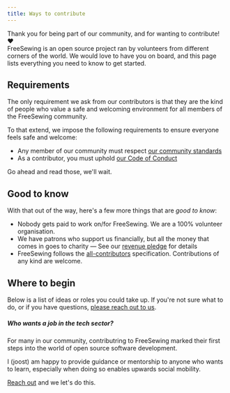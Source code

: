 ```yaml
---
title: Ways to contribute
---
```


Thank you for being part of our community, and for wanting to contribute! ❤️\
FreeSewing is an open source project ran by volunteers from different corners of the world.
We would love to have you on board, and this page lists everything you need to know to get started.

## Requirements

The only requirement we ask from our contributors is that they are the kind of people who
value a safe and welcoming environment for all members of the FreeSewing community.

To that extend, we impose the following requirements to ensure everyone feels safe and welcome:

- Any member of our community must respect [our community standards](https://freesewing.org/docs/various/community-standards/)
- As a contributor, you must uphold [our Code of Conduct](/guides/code-of-conduct/)

Go ahead and read those, we'll wait.

## Good to know

With that out of the way, here's a few more things that are _good to know_:

- Nobody gets paid to work on/for FreeSewing. We are a 100% volunteer organisation.
- We have patrons who support us financially, but all the money that comes in goes to charity —
  See our [revenue pledge](https://freesewing.org/docs/various/pledge/) for details
- FreeSewing follows the [all-contributors](https://allcontributors.org/) specification.
  Contributions of any kind are welcome.

## Where to begin

Below is a list of ideas or roles you could take up.
If you're not sure what to do, or if you have questions, [please reach out to
us](https://discord.freesewing.org/).

<ReadMore />

<Comment by="joost">

##### Who wants a job in the tech sector?

For many in our community, contributring to FreeSewing marked their
first steps into the world of open source software development.

I (joost) am happy to provide guidance or mentorship to anyone who
wants to learn, especially when doing so enables upwards social mobility.

[Reach out](https://discord.freesewing.org/) and we let's do this.

</Comment>

